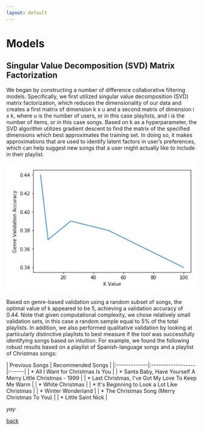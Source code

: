 ```yaml
---
layout: default
---
```


# Models

## Singular Value Decomposition (SVD) Matrix Factorization

We began by constructing a number of difference collaborative filtering models. Specifically, we first utilized singular value decomposition (SVD) matrix factorization, which reduces the dimensionality of our data and creates a first matrix of dimension k x u and a second matrix of dimension i x k, where u is the number of users, or in this case playlists, and i is the number of items, or in this case songs. Based on k as a hyperparameter, the SVD algorithm utilizes gradient descent to find the matrix of the specified dimensions which best approximates the training set. In doing so, it makes approximations that are used to identify latent factors in user’s preferences, which can help suggest new songs that a user might actually like to include in their playlist.

![04](images/04-genre-val-accuracy.png)

Based on genre-based validation using a random subset of songs, the optimal value of k appeared to be 5, achieving a validation accuracy of 0.44. Note that given computational complexity, we chose relatively small validation sets, in this case a random sample equal to 5% of the total playlists. In addition, we also performed qualitative validation by looking at particularly distinctive playlists to best measure if the tool was successfully identifying songs based on intuition. For example, we found the following robust results based on a playlist of Spanish-language songs and a playlist of Christmas songs:

| Previous Songs        | Recommended Songs |
|:-------------|:------------------|:------|
| * All I Want for Christmas Is You |
| * Santa Baby, Have Yourself A Merry Little Christmas - 1999 |
| * Last Christmas, I've Got My Love To Keep Me Warm |
| * White Christmas |
| * It's Beginning to Look a Lot Like Christmas |
| * Winter Wonderland |
| * The Christmas Song (Merry Christmas To You) |
| * Little Saint Nick           |

_yay_

[back](./)
